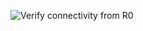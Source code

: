 ![Verify connectivity from R0](https://github.com/user-attachments/assets/8844f148-6e1e-4f67-b49d-be305e46c7a0)
